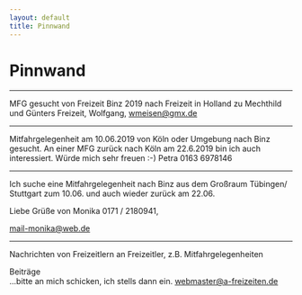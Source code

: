 ```yaml
---
layout: default
title: Pinnwand
---
```

# Pinnwand

--------------------------------------------------------------------

MFG gesucht von Freizeit Binz 2019 nach Freizeit in Holland zu Mechthild und Günters Freizeit, 
Wolfgang, 
<wmeisen@gmx.de>

--------------------------------------------------------------------

Mitfahrgelegenheit am 10.06.2019 von Köln oder Umgebung nach Binz gesucht.
An einer MFG zurück nach Köln am 22.6.2019 bin ich auch interessiert. Würde mich sehr freuen :-)  Petra 0163 6978146

--------------------------------------------------------------------

Ich suche eine Mitfahrgelegenheit nach Binz aus dem Großraum Tübingen/ Stuttgart zum 10.06. und auch wieder zurück am 22.06.

Liebe Grüße von Monika  0171 / 2180941, 

<mail-monika@web.de> 

---------------------------------------------------------------------

Nachrichten von Freizeitlern an Freizeitler, z.B.
Mitfahrgelegenheiten

Beiträge<br>
...bitte an mich schicken, ich stells dann ein.
<webmaster@a-freizeiten.de>

